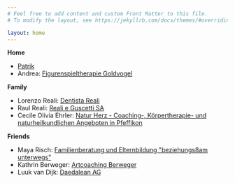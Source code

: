 ```yaml
---
# Feel free to add content and custom Front Matter to this file.
# To modify the layout, see https://jekyllrb.com/docs/themes/#overriding-theme-defaults

layout: home
---
```


**Home**
- [Patrik](patrik.html)
- Andrea: [Figurenspieltherapie Goldvogel](https://www.figurespieltherapie-goldvogel.ch)


**Family**
- Lorenzo Reali: [Dentista Reali](https://dentistareali.ch)
- Raul Reali: [Reali e Guscetti SA](https://realieguscetti.ch)
- Cecile Olivia Ehrler: [Natur Herz - Coaching-, Körpertherapie- und naturheilkundlichen Angeboten in Pfeffikon](https://natur-herz.ch)

**Friends**
- Maya Risch: [Familienberatung und Elternbildung "beziehungs8am unterwegs"](https://mayarisch.ch/)
- Kathrin Berweger: [Artcoaching Berweger](https://www.artcoaching-berweger.ch/)
- Luuk van Dijk: [Daedalean AG](https://daedalean.ai/)